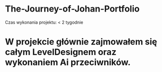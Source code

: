 # The-Journey-of-Johan-Portfolio


Czas wykonania projektu: < 2 tygodnie

# W projekcie głównie zajmowałem się całym LevelDesignem oraz wykonaniem Ai przeciwników.
